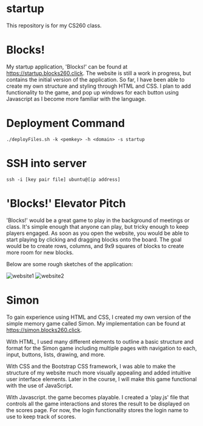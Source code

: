 # startup

This repository is for my CS260 class.

# Blocks!

My startup application, 'Blocks!' can be found at https://startup.blocks260.click. The website is still a work in progress, but contains the initial version of the application. So far, I have been able to create my own structure and styling through HTML and CSS. I plan to add functionality to the game, and pop up windows for each button using Javascript as I become more familiar with the language. 

# Deployment Command

```
./deployFiles.sh -k <pemkey> -h <domain> -s startup
```

# SSH into server

```
ssh -i [key pair file] ubuntu@[ip address]
```

# 'Blocks!' Elevator Pitch

'Blocks!' would be a great game to play in the background of meetings or class. It's simple enough that anyone can play, but tricky enough to keep players engaged. As soon as you open the website, you would be able to start playing by clicking and dragging blocks onto the board. The goal would be to create rows, columns, and 9x9 squares of blocks to create more room for new blocks.

Below are some rough sketches of the application:

![website1](https://user-images.githubusercontent.com/71862670/215231975-ffbc6fd2-e6cc-45a9-9cb9-f61cef3bdebf.jpg)
![website2](https://user-images.githubusercontent.com/71862670/215231980-74bafe7b-d892-43b2-8991-a2150a774fb9.jpg)


# Simon

To gain experience using HTML and CSS, I created my own version of the simple memory game called Simon. My implementation can be found at https://simon.blocks260.click.

With HTML, I used many different elements to outline a basic structure and format for the Simon game including multiple pages with navigation to each, input, buttons, lists, drawing, and more.

With CSS and the Bootstrap CSS framework, I was able to make the structure of my website much more visually appealing and added intuitive user interface elements. Later in the course, I will make this game functional with the use of JavaScript.

With Javascript. the game becomes playable. I created a 'play.js' file that controls all the game interactions and stores the result to be displayed on the scores page. For now, the login functionality stores the login name to use to keep track of scores. 
